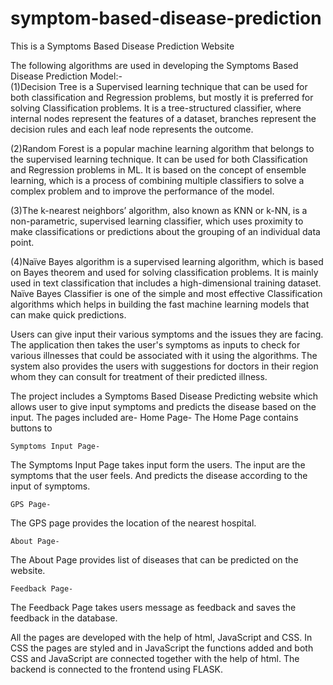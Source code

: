 # symptom-based-disease-prediction

This is a Symptoms Based Disease Prediction Website

The following algorithms are used in developing the Symptoms Based Disease Prediction Model:-                                                                                                                                           
(1)Decision Tree is a Supervised learning technique that can be used for both classification and Regression problems, but mostly it is preferred for solving Classification problems. It is a tree-structured classifier, where internal nodes represent the features of a dataset, branches represent the decision rules and each leaf node represents the outcome.

(2)Random Forest is a popular machine learning algorithm that belongs to the supervised learning technique. It can be used for both Classification and Regression problems in ML. It is based on the concept of ensemble learning, which is a process of combining multiple classifiers to solve a complex problem and to improve the performance of the model.

(3)The k-nearest neighbors’ algorithm, also known as KNN or k-NN, is a non-parametric, supervised learning classifier, which uses proximity to make classifications or predictions about the grouping of an individual data point.

(4)Naïve Bayes algorithm is a supervised learning algorithm, which is based on Bayes theorem and used for solving classification problems. It is mainly used in text classification that includes a high-dimensional training dataset. Naïve Bayes Classifier is one of the simple and most effective Classification algorithms which helps in building the fast machine learning models that can make quick predictions.

Users can give input their various symptoms and the issues they are facing. The application then takes the user's symptoms as inputs to check for various illnesses that could be associated with it using the algorithms. The system also provides the users with suggestions for doctors in their region whom they can consult for treatment of their predicted illness. 


The project includes a Symptoms Based Disease Predicting website which allows user to give input symptoms and predicts the disease based on the input. The pages included are-
 	Home Page-
The Home Page contains buttons to 

 	Symptoms Input Page- 
The Symptoms Input Page takes input form the users.
The input are the symptoms that the user feels. 
And predicts the disease according to the input of symptoms. 

 	GPS Page-
The GPS page provides the location of the nearest hospital.

 	About Page-
The About Page provides list of diseases that can be predicted on the website. 

 	Feedback Page-
The Feedback Page takes users message as feedback and saves the feedback in the database.

All the pages are developed with the help of html, JavaScript and CSS. In CSS the pages are styled and in JavaScript the functions added and both CSS and JavaScript are connected together with the help of html. The backend is connected to the frontend using FLASK.


